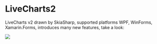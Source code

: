 # LiveCharts2

LiveCharts v2 drawn by SkiaSharp, supported platforms WPF, WinForms, Xamarin.Forms, introduces many new features, take a look:

![](https://user-images.githubusercontent.com/10853349/107728642-39871800-6cb4-11eb-8373-422123e2e59e.gif)
